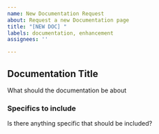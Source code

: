 ```yaml
---
name: New Documentation Request
about: Request a new Documentation page
title: "[NEW DOC] "
labels: documentation, enhancement
assignees: ''

---
```


## Documentation Title
What should the documentation be about

### Specifics to include
Is there anything specific that should be included?

